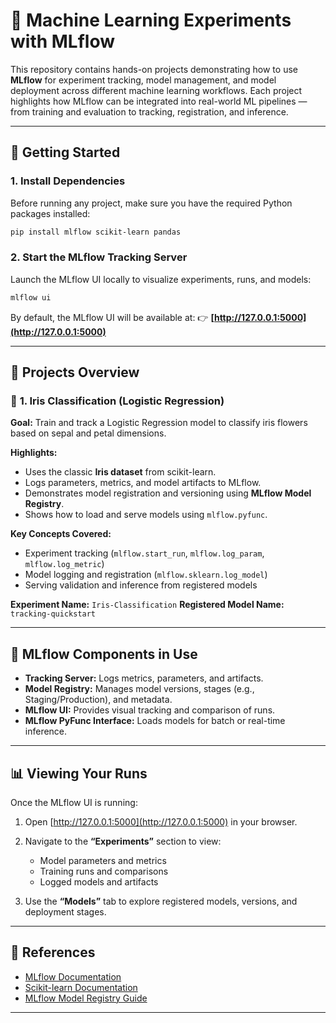 # 🧠 Machine Learning Experiments with MLflow

This repository contains hands-on projects demonstrating how to use **MLflow** for experiment tracking, model management, and model deployment across different machine learning workflows.
Each project highlights how MLflow can be integrated into real-world ML pipelines — from training and evaluation to tracking, registration, and inference.

---

## 🚀 Getting Started

### 1. Install Dependencies

Before running any project, make sure you have the required Python packages installed:

```bash
pip install mlflow scikit-learn pandas
```

### 2. Start the MLflow Tracking Server

Launch the MLflow UI locally to visualize experiments, runs, and models:

```bash
mlflow ui
```

By default, the MLflow UI will be available at:
👉 **[http://127.0.0.1:5000](http://127.0.0.1:5000)**

---

## 📂 Projects Overview

### 🌸 **1. Iris Classification (Logistic Regression)**

**Goal:** Train and track a Logistic Regression model to classify iris flowers based on sepal and petal dimensions.

**Highlights:**

* Uses the classic **Iris dataset** from scikit-learn.
* Logs parameters, metrics, and model artifacts to MLflow.
* Demonstrates model registration and versioning using **MLflow Model Registry**.
* Shows how to load and serve models using `mlflow.pyfunc`.

**Key Concepts Covered:**

* Experiment tracking (`mlflow.start_run`, `mlflow.log_param`, `mlflow.log_metric`)
* Model logging and registration (`mlflow.sklearn.log_model`)
* Serving validation and inference from registered models

**Experiment Name:** `Iris-Classification`
**Registered Model Name:** `tracking-quickstart`

---

## 🧭 MLflow Components in Use

* **Tracking Server:** Logs metrics, parameters, and artifacts.
* **Model Registry:** Manages model versions, stages (e.g., Staging/Production), and metadata.
* **MLflow UI:** Provides visual tracking and comparison of runs.
* **MLflow PyFunc Interface:** Loads models for batch or real-time inference.

---

## 📊 Viewing Your Runs

Once the MLflow UI is running:

1. Open [http://127.0.0.1:5000](http://127.0.0.1:5000) in your browser.
2. Navigate to the **“Experiments”** section to view:

   * Model parameters and metrics
   * Training runs and comparisons
   * Logged models and artifacts
3. Use the **“Models”** tab to explore registered models, versions, and deployment stages.


---

## 🧾 References

* [MLflow Documentation](https://mlflow.org/docs/latest/index.html)
* [Scikit-learn Documentation](https://scikit-learn.org/stable/)
* [MLflow Model Registry Guide](https://mlflow.org/docs/latest/model-registry.html)

---



